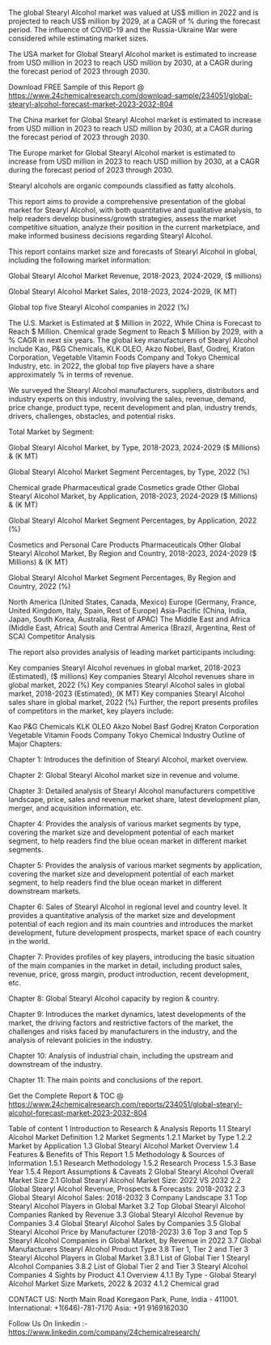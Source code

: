 The global Stearyl Alcohol market was valued at US$ million in 2022 and is projected to reach US$ million by 2029, at a CAGR of % during the forecast period. The influence of COVID-19 and the Russia-Ukraine War were considered while estimating market sizes.

The USA market for Global Stearyl Alcohol market is estimated to increase from USD million in 2023 to reach USD million by 2030, at a CAGR during the forecast period of 2023 through 2030.

Download FREE Sample of this Report @ https://www.24chemicalresearch.com/download-sample/234051/global-stearyl-alcohol-forecast-market-2023-2032-804

The China market for Global Stearyl Alcohol market is estimated to increase from USD million in 2023 to reach USD million by 2030, at a CAGR during the forecast period of 2023 through 2030.

The Europe market for Global Stearyl Alcohol market is estimated to increase from USD million in 2023 to reach USD million by 2030, at a CAGR during the forecast period of 2023 through 2030.

Stearyl alcohols are organic compounds classified as fatty alcohols.

This report aims to provide a comprehensive presentation of the global market for Stearyl Alcohol, with both quantitative and qualitative analysis, to help readers develop business/growth strategies, assess the market competitive situation, analyze their position in the current marketplace, and make informed business decisions regarding Stearyl Alcohol.

This report contains market size and forecasts of Stearyl Alcohol in global, including the following market information:

Global Stearyl Alcohol Market Revenue, 2018-2023, 2024-2029, ($ millions)

Global Stearyl Alcohol Market Sales, 2018-2023, 2024-2029, (K MT)

Global top five Stearyl Alcohol companies in 2022 (%)

The U.S. Market is Estimated at $ Million in 2022, While China is Forecast to Reach $ Million.
Chemical grade Segment to Reach $ Million by 2029, with a % CAGR in next six years.
The global key manufacturers of Stearyl Alcohol include Kao, P&G Chemicals, KLK OLEO, Akzo Nobel, Basf, Godrej, Kraton Corporation, Vegetable Vitamin Foods Company and Tokyo Chemical Industry, etc. in 2022, the global top five players have a share approximately % in terms of revenue.

We surveyed the Stearyl Alcohol manufacturers, suppliers, distributors and industry experts on this industry, involving the sales, revenue, demand, price change, product type, recent development and plan, industry trends, drivers, challenges, obstacles, and potential risks.

Total Market by Segment:

Global Stearyl Alcohol Market, by Type, 2018-2023, 2024-2029 ($ Millions) & (K MT)

Global Stearyl Alcohol Market Segment Percentages, by Type, 2022 (%)

Chemical grade
Pharmaceutical grade
Cosmetics grade
Other
Global Stearyl Alcohol Market, by Application, 2018-2023, 2024-2029 ($ Millions) & (K MT)

Global Stearyl Alcohol Market Segment Percentages, by Application, 2022 (%)

Cosmetics and Personal Care Products
Pharmaceuticals
Other
Global Stearyl Alcohol Market, By Region and Country, 2018-2023, 2024-2029 ($ Millions) & (K MT)

Global Stearyl Alcohol Market Segment Percentages, By Region and Country, 2022 (%)

North America (United States, Canada, Mexico)
Europe (Germany, France, United Kingdom, Italy, Spain, Rest of Europe)
Asia-Pacific (China, India, Japan, South Korea, Australia, Rest of APAC)
The Middle East and Africa (Middle East, Africa)
South and Central America (Brazil, Argentina, Rest of SCA)
Competitor Analysis

The report also provides analysis of leading market participants including:

Key companies Stearyl Alcohol revenues in global market, 2018-2023 (Estimated), ($ millions)
Key companies Stearyl Alcohol revenues share in global market, 2022 (%)
Key companies Stearyl Alcohol sales in global market, 2018-2023 (Estimated), (K MT)
Key companies Stearyl Alcohol sales share in global market, 2022 (%)
Further, the report presents profiles of competitors in the market, key players include:

Kao
P&G Chemicals
KLK OLEO
Akzo Nobel
Basf
Godrej
Kraton Corporation
Vegetable Vitamin Foods Company
Tokyo Chemical Industry
Outline of Major Chapters:

Chapter 1: Introduces the definition of Stearyl Alcohol, market overview.

Chapter 2: Global Stearyl Alcohol market size in revenue and volume.

Chapter 3: Detailed analysis of Stearyl Alcohol manufacturers competitive landscape, price, sales and revenue market share, latest development plan, merger, and acquisition information, etc.

Chapter 4: Provides the analysis of various market segments by type, covering the market size and development potential of each market segment, to help readers find the blue ocean market in different market segments.

Chapter 5: Provides the analysis of various market segments by application, covering the market size and development potential of each market segment, to help readers find the blue ocean market in different downstream markets.

Chapter 6: Sales of Stearyl Alcohol in regional level and country level. It provides a quantitative analysis of the market size and development potential of each region and its main countries and introduces the market development, future development prospects, market space of each country in the world.

Chapter 7: Provides profiles of key players, introducing the basic situation of the main companies in the market in detail, including product sales, revenue, price, gross margin, product introduction, recent development, etc.

Chapter 8: Global Stearyl Alcohol capacity by region & country.

Chapter 9: Introduces the market dynamics, latest developments of the market, the driving factors and restrictive factors of the market, the challenges and risks faced by manufacturers in the industry, and the analysis of relevant policies in the industry.

Chapter 10: Analysis of industrial chain, including the upstream and downstream of the industry.

Chapter 11: The main points and conclusions of the report.

Get the Complete Report & TOC @ https://www.24chemicalresearch.com/reports/234051/global-stearyl-alcohol-forecast-market-2023-2032-804

Table of content
1 Introduction to Research & Analysis Reports
1.1 Stearyl Alcohol Market Definition
1.2 Market Segments
1.2.1 Market by Type
1.2.2 Market by Application
1.3 Global Stearyl Alcohol Market Overview
1.4 Features & Benefits of This Report
1.5 Methodology & Sources of Information
1.5.1 Research Methodology
1.5.2 Research Process
1.5.3 Base Year
1.5.4 Report Assumptions & Caveats
2 Global Stearyl Alcohol Overall Market Size
2.1 Global Stearyl Alcohol Market Size: 2022 VS 2032
2.2 Global Stearyl Alcohol Revenue, Prospects & Forecasts: 2018-2032
2.3 Global Stearyl Alcohol Sales: 2018-2032
3 Company Landscape
3.1 Top Stearyl Alcohol Players in Global Market
3.2 Top Global Stearyl Alcohol Companies Ranked by Revenue
3.3 Global Stearyl Alcohol Revenue by Companies
3.4 Global Stearyl Alcohol Sales by Companies
3.5 Global Stearyl Alcohol Price by Manufacturer (2018-2023)
3.6 Top 3 and Top 5 Stearyl Alcohol Companies in Global Market, by Revenue in 2022
3.7 Global Manufacturers Stearyl Alcohol Product Type
3.8 Tier 1, Tier 2 and Tier 3 Stearyl Alcohol Players in Global Market
3.8.1 List of Global Tier 1 Stearyl Alcohol Companies
3.8.2 List of Global Tier 2 and Tier 3 Stearyl Alcohol Companies
4 Sights by Product
4.1 Overview
4.1.1 By Type - Global Stearyl Alcohol Market Size Markets, 2022 & 2032
4.1.2 Chemical grad

CONTACT US:
North Main Road Koregaon Park, Pune, India - 411001.
International: +1(646)-781-7170
Asia: +91 9169162030

Follow Us On linkedin :- https://www.linkedin.com/company/24chemicalresearch/
